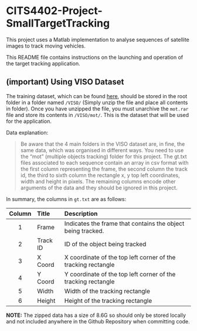# CITS4402-Project-SmallTargetTracking

This project uses a Matlab implementation to analyse sequences of satellite images to track moving vehicles.

This README file contains instructions on the launching and operation of the target tracking application.


## **(important)** Using VISO Dataset 

The training dataset, which can be found [here](https://github.com/The-Learning-And-Vision-Atelier-LAVA/VISO), should be stored in the root folder in a folder named `/VISO/` (Simply unzip the file and place all contents in folder). Once you have unzipped the file, you must unarchive the `mot.rar` file and store its contents in `/VISO/mot/`. This is the dataset that will be used for the application.

Data explanation:
> Be aware that the 4 main folders in the VISO dataset are, in fine, the same data, which was
organised in different ways. You need to use the “mot” (multiple objects tracking) folder for this
project. The gt.txt files associated to each sequence contain an array in csv format with the first
column representing the frame, the second column the track id, the third to sixth column the
rectangle x, y top left coordinates, width and height in pixels. The remaining columns encode other
arguments of the data and they should be ignored in this project.

In summary, the columns in `gt.txt` are as follows:

| Column | Title | Description
| :-: | :----- | :---------- |
| 1 | Frame | Indicates the frame that contains the object being tracked. |
| 2 | Track ID | ID of the object being tracked | 
| 3 | X Coord | X coordinate of the top left corner of the tracking rectangle |
| 4 | Y Coord | Y coordinate of the top left corner of the tracking rectangle | 
| 5 | Width | Width of the tracking rectangle | 
| 6 | Height | Height of the tracking rectangle |


**NOTE:** The zipped data has a size of 8.6G so should only be stored locally and not included anywhere in the Github Repository when committing code.